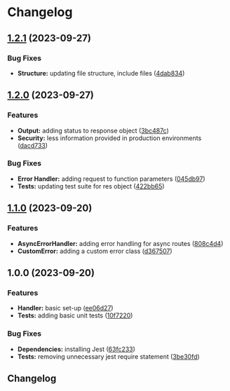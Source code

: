 # Changelog

## [1.2.1](https://github.com/josephdaw/error-handler/compare/v1.2.0...v1.2.1) (2023-09-27)


### Bug Fixes

* **Structure:** updating file structure, include files ([4dab834](https://github.com/josephdaw/error-handler/commit/4dab834475b7a8037224519cbe744bbf5fbb3899))

## [1.2.0](https://github.com/josephdaw/error-handler/compare/v1.1.0...v1.2.0) (2023-09-27)


### Features

* **Output:** adding status to response object ([3bc487c](https://github.com/josephdaw/error-handler/commit/3bc487c47678b30dce5356737cee8d643c86b5f9))
* **Security:** less information provided in production environments ([dacd733](https://github.com/josephdaw/error-handler/commit/dacd7333a766dda3c6536e675828dc169c7972cf))


### Bug Fixes

* **Error Handler:** adding request to function parameters ([045db97](https://github.com/josephdaw/error-handler/commit/045db97b08a282e0ca99b260b957abb7f5b5debd))
* **Tests:** updating test suite for res object ([422bb65](https://github.com/josephdaw/error-handler/commit/422bb65f6731afe069d31c174f0a82f7573ddd4b))

## [1.1.0](https://github.com/josephdaw/error-handler/compare/v1.0.0...v1.1.0) (2023-09-20)


### Features

* **AsyncErrorHandler:** adding error handling for async routes ([808c4d4](https://github.com/josephdaw/error-handler/commit/808c4d4275401701c76e81d0d213bb2e4750b6e6))
* **CustomError:** adding a custom error class ([d367507](https://github.com/josephdaw/error-handler/commit/d36750713e7d47382ed4c27b9544c64a22c21577))

## 1.0.0 (2023-09-20)


### Features

* **Handler:** basic set-up ([ee06d27](https://github.com/josephdaw/error-handler/commit/ee06d279de741173b596f24f1449c192ea96921f))
* **Tests:** adding basic unit tests ([10f7220](https://github.com/josephdaw/error-handler/commit/10f72202a2c6275f98ca72b784be4e215a9da56f))


### Bug Fixes

* **Dependencies:** installing Jest ([63fc233](https://github.com/josephdaw/error-handler/commit/63fc2339ec35a72a35648c6ffd9aa5e6647023a8))
* **Tests:** removing unnecessary jest require statement ([3be30fd](https://github.com/josephdaw/error-handler/commit/3be30fdc869d107b1f5114eaee16bd9a4e9c4618))

## Changelog
